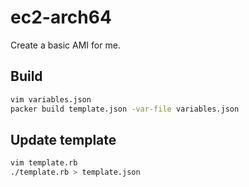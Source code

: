 # ec2-arch64
Create a basic AMI for me.

## Build
```sh
vim variables.json
packer build template.json -var-file variables.json
```

## Update template
```sh
vim template.rb
./template.rb > template.json
```
